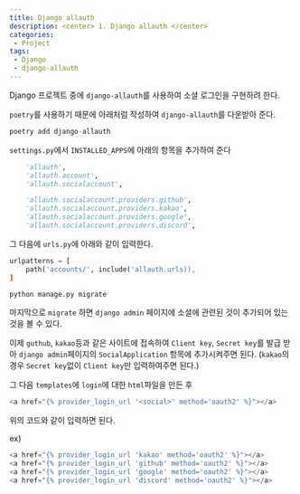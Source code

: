 ```yaml
---
title: Django allauth
description: <center> 1. Django allauth </center>
categories:
 - Project
tags:
 - Django
 - django-allauth
---
```


Django 프로젝트 중에 `django-allauth`를 사용하여 소셜 로그인을 구현하려 한다.

`poetry`를 사용하기 때문에 아래처럼 작성하여 `django-allauth`를 다운받아 준다.
```python
poetry add django-allauth
```


`settings.py`에서 `INSTALLED_APPS`에 아래의 항목을 추가하여 준다
```python
    'allauth',
    'allauth.account',
    'allauth.socialaccount',

    'allauth.socialaccount.providers.github',
    'allauth.socialaccount.providers.kakao',
    'allauth.socialaccount.providers.google',
    'allauth.socialaccount.providers.discord',
```
그 다음에 `urls.py`에 아래와 같이 입력한다.

```python
urlpatterns = [
    path('accounts/', include('allauth.urls)),
]
```


```python
python manage.py migrate
```
마지막으로 `migrate` 하면 `django admin` 페이지에 소셜에 관련된 것이 추가되어 있는것을 볼 수 있다.

이제 `guthub`, `kakao`등과 같은 사이트에 접속하여 `Client key`, `Secret key`를
발급 받아 `django admin`페이지의 `SocialApplication` 항목에 추가시켜주면 된다.
(`kakao`의 경우 `Secret key`없이 `Client key`만 입력하여주면 된다.)

그 다음 `templates`에 `login`에 대한 `html`파일을 만든 후

```python
<a href="{% provider_login_url '<social>' method='oauth2' %}"></a>
```
위의 코드와 같이 입력하면 된다.

ex)
```python
<a href="{% provider_login_url 'kakao' method='oauth2' %}"></a>
<a href="{% provider_login_url 'github' method='oauth2' %}"></a>
<a href="{% provider_login_url 'google' method='oauth2' %}"></a>
<a href="{% provider_login_url 'discord' method='oauth2' %}"></a>
```



